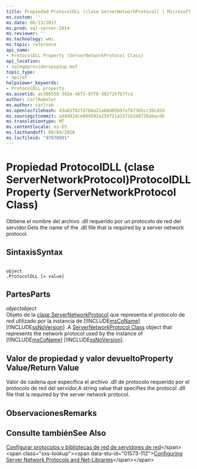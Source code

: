 ```yaml
---
title: Propiedad ProtocolDLL (clase ServerNetworkProtocol) | Microsoft Docs
ms.custom: ''
ms.date: 06/13/2017
ms.prod: sql-server-2014
ms.reviewer: ''
ms.technology: wmi
ms.topic: reference
api_name:
- ProtocolDLL Property (ServerNetworkProtocol Class)
api_location:
- sqlmgmproviderxpsp2up.mof
topic_type:
- apiref
helpviewer_keywords:
- ProtocolDLL property
ms.assetid: ac386558-392e-46f3-97f8-382f267b7fca
author: CarlRabeler
ms.author: carlrab
ms.openlocfilehash: 43a83f02fd7b6a21a68d05b97ef87365cc30cd2d
ms.sourcegitcommit: ad4d92dce894592a259721a1571b1d8736abacdb
ms.translationtype: MT
ms.contentlocale: es-ES
ms.lasthandoff: 08/04/2020
ms.locfileid: "87670891"
---
```

# <a name="protocoldll-property-servernetworkprotocol-class"></a><span data-ttu-id="01573-102">Propiedad ProtocolDLL (clase ServerNetworkProtocol)</span><span class="sxs-lookup"><span data-stu-id="01573-102">ProtocolDLL Property (ServerNetworkProtocol Class)</span></span>
  <span data-ttu-id="01573-103">Obtiene el nombre del archivo .dll requerido por un protocolo de red del servidor.</span><span class="sxs-lookup"><span data-stu-id="01573-103">Gets the name of the .dll file that is required by a server network protocol.</span></span>  
  
## <a name="syntax"></a><span data-ttu-id="01573-104">Sintaxis</span><span class="sxs-lookup"><span data-stu-id="01573-104">Syntax</span></span>  
  
```  
  
object  
.ProtocolDLL [= value]  
```  
  
## <a name="parts"></a><span data-ttu-id="01573-105">Partes</span><span class="sxs-lookup"><span data-stu-id="01573-105">Parts</span></span>  
 <span data-ttu-id="01573-106">*object*</span><span class="sxs-lookup"><span data-stu-id="01573-106">*object*</span></span>  
 <span data-ttu-id="01573-107">Objeto de la [clase ServerNetworkProtocol](servernetworkprotocol-class.md) que representa el protocolo de red utilizado por la instancia de [!INCLUDE[msCoName](../../../includes/msconame-md.md)] [!INCLUDE[ssNoVersion](../../../includes/ssnoversion-md.md)] .</span><span class="sxs-lookup"><span data-stu-id="01573-107">A [ServerNetworkProtocol Class](servernetworkprotocol-class.md) object that represents the network protocol used by the instance of [!INCLUDE[msCoName](../../../includes/msconame-md.md)] [!INCLUDE[ssNoVersion](../../../includes/ssnoversion-md.md)].</span></span>  
  
## <a name="property-valuereturn-value"></a><span data-ttu-id="01573-108">Valor de propiedad y valor devuelto</span><span class="sxs-lookup"><span data-stu-id="01573-108">Property Value/Return Value</span></span>  
 <span data-ttu-id="01573-109">Valor de cadena que especifica el archivo .dll de protocolo requerido por el protocolo de red del servidor.</span><span class="sxs-lookup"><span data-stu-id="01573-109">A string value that specifies the protocol .dll file that is required by the server network protocol.</span></span>  
  
## <a name="remarks"></a><span data-ttu-id="01573-110">Observaciones</span><span class="sxs-lookup"><span data-stu-id="01573-110">Remarks</span></span>  
  
## <a name="see-also"></a><span data-ttu-id="01573-111">Consulte también</span><span class="sxs-lookup"><span data-stu-id="01573-111">See Also</span></span>  
 <span data-ttu-id="01573-112">[Configurar protocolos y bibliotecas de red de servidores de red](https://msdn.microsoft.com/library/ms177485\(v=sql.100\).aspx)</span><span class="sxs-lookup"><span data-stu-id="01573-112">[Configuring Server Network Protocols and Net-Libraries](https://msdn.microsoft.com/library/ms177485\(v=sql.100\).aspx)</span></span>  
  
  
